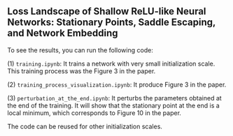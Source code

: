 ## Loss Landscape of Shallow ReLU-like Neural Networks:  Stationary Points, Saddle Escaping, and Network Embedding



To see the results, you can run the following code:

(1) `training.ipynb`: It trains a network with very small initialization scale. This training process was the Figure 3 in the paper.

(2) `training_process_visualization.ipynb`: It produce Figure 3 in the paper.

(3) `perturbation_at_the_end.ipynb`: It perturbs the parameters obtained at the end of the training. It will show that the stationary point at the end is a local minimum, which corresponds to Figure 10 in the paper.

The code can be reused for other initialization scales.
